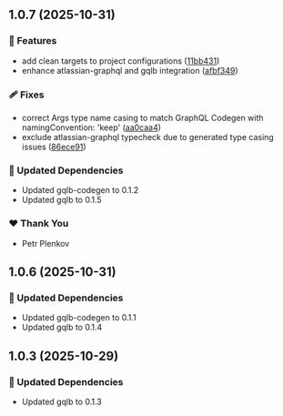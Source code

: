 ## 1.0.7 (2025-10-31)

### 🚀 Features

- add clean targets to project configurations ([11bb431](https://github.com/gqlb/gqlb/commit/11bb431))
- enhance atlassian-graphql and gqlb integration ([afbf349](https://github.com/gqlb/gqlb/commit/afbf349))

### 🩹 Fixes

- correct Args type name casing to match GraphQL Codegen with namingConvention: 'keep' ([aa0caa4](https://github.com/gqlb/gqlb/commit/aa0caa4))
- exclude atlassian-graphql typecheck due to generated type casing issues ([86ece91](https://github.com/gqlb/gqlb/commit/86ece91))

### 🧱 Updated Dependencies

- Updated gqlb-codegen to 0.1.2
- Updated gqlb to 0.1.5

### ❤️ Thank You

- Petr Plenkov

## 1.0.6 (2025-10-31)

### 🧱 Updated Dependencies

- Updated gqlb-codegen to 0.1.1
- Updated gqlb to 0.1.4

## 1.0.3 (2025-10-29)

### 🧱 Updated Dependencies

- Updated gqlb to 0.1.3